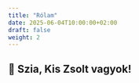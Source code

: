 ```yaml
---
title: "Rólam"
date: 2025-06-04T10:00:00+02:00
draft: false
weight: 2
---
```


## 👋 Szia, Kis Zsolt vagyok!